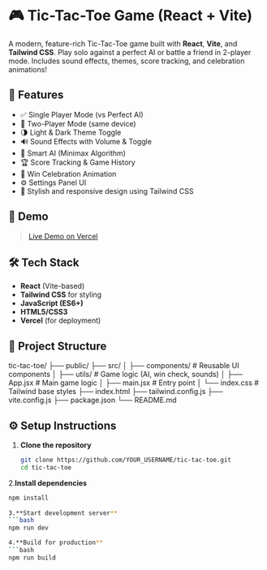 # 🎮 Tic-Tac-Toe Game (React + Vite)

A modern, feature-rich Tic-Tac-Toe game built with **React**, **Vite**, and **Tailwind CSS**. Play solo against a perfect AI or battle a friend in 2-player mode. Includes sound effects, themes, score tracking, and celebration animations! 


## 🧩 Features

- ✅ Single Player Mode (vs Perfect AI)
- 👥 Two-Player Mode (same device)
- 🌗 Light & Dark Theme Toggle
- 🔊 Sound Effects with Volume & Toggle
- 🎯 Smart AI (Minimax Algorithm)
- 🏆 Score Tracking & Game History
- 🎉 Win Celebration Animation
- ⚙️ Settings Panel UI
- 🎨 Stylish and responsive design using Tailwind CSS


## 🚀 Demo

> [Live Demo on Vercel](https://tic-tac-toe-ten-pi-82.vercel.app/)  


## 🛠️ Tech Stack

- **React** (Vite-based)
- **Tailwind CSS** for styling
- **JavaScript (ES6+)**
- **HTML5/CSS3**
- **Vercel** (for deployment)


## 📂 Project Structure
tic-tac-toe/
├── public/
├── src/
│ ├── components/ # Reusable UI components
│ ├── utils/ # Game logic (AI, win check, sounds)
│ ├── App.jsx # Main game logic
│ ├── main.jsx # Entry point
│ └── index.css # Tailwind base styles
├── index.html
├── tailwind.config.js
├── vite.config.js
├── package.json
└── README.md


## ⚙️ Setup Instructions

1. **Clone the repository**
   ```bash
   git clone https://github.com/YOUR_USERNAME/tic-tac-toe.git
   cd tic-tac-toe
   
2.**Install dependencies**
  ```bash
  npm install
    
3.**Start development server**
  ```bash
  npm run dev

4.**Build for production**
  ```bash
  npm run build
